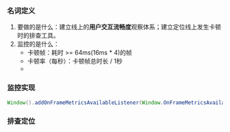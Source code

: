 ### 名词定义
1. 要做的是什么：建立线上的**用户交互流畅度**观察体系；建立定位线上发生卡顿时的排查工具。
2. 监控的是什么：
	- 卡顿帧：耗时 >= 64ms(16ms * 4)的帧
	- 卡顿率（每秒）：卡顿帧总时长 / 1秒
	- 

### 监控实现
```java
Window().addOnFrameMetricsAvailableListener(Window.OnFrameMetricsAvailableListener listener, Handler handler)
```

### 排查定位
